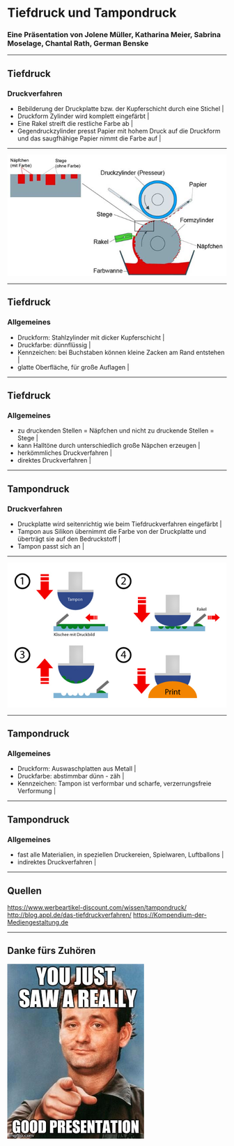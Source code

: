 # Tiefdruck und Tampondruck

### Eine Präsentation von Jolene Müller, Katharina Meier, Sabrina Moselage, Chantal Rath, German Benske

---

## Tiefdruck

### Druckverfahren

 - Bebilderung der Druckplatte bzw. der Kupferschicht durch eine Stichel |
 - Druckform Zylinder wird komplett eingefärbt |
 - Eine Rakel streift die restliche Farbe ab |
 - Gegendruckzylinder presst Papier mit hohem Druck auf die Druckform und das saugfhähige Papier nimmt die Farbe auf |

---

![Tiefdruck](assets/image/tiefdruck.jpg)

---

## Tiefdruck

### Allgemeines

- Druckform: Stahlzylinder mit dicker Kupferschicht |
- Druckfarbe: dünnflüssig |
- Kennzeichen: bei Buchstaben können kleine Zacken am Rand entstehen |
- glatte Oberfläche, für große Auflagen |

---

## Tiefdruck

### Allgemeines

- zu druckenden Stellen = Näpfchen und nicht zu druckende Stellen = Stege |
- kann Halltöne durch unterschiedlich große Näpchen erzeugen |
- herkömmliches Druckverfahren  |
- direktes Druckverfahren |

---

## Tampondruck

### Druckverfahren

- Druckplatte wird seitenrichtig wie beim Tiefdruckverfahren eingefärbt |
- Tampon aus Silikon übernimmt die Farbe von der Druckplatte und überträgt sie auf den Bedruckstoff |
- Tampon passt sich an |

---

![Tampondruck](assets/image/tampondruck.jpg)

---

## Tampondruck

### Allgemeines

- Druckform: Auswaschplatten aus Metall |
- Druckfarbe: abstimmbar dünn - zäh |
- Kennzeichen: Tampon ist verformbar und scharfe, verzerrungsfreie Verformung |

---

## Tampondruck

### Allgemeines

- fast alle Materialien, in speziellen Druckereien, Spielwaren, Luftballons |
- indirektes Druckverfahren |

---

## Quellen
https://www.werbeartikel-discount.com/wissen/tampondruck/
http://blog.appl.de/das-tiefdruckverfahren/
https://Kompendium-der-Mediengestaltung.de

---

## Danke fürs Zuhören

![Ende](assets/image/ending.jpg)
